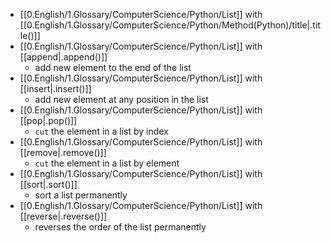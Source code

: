 - [[0.English/1.Glossary/ComputerScience/Python/List]] with [[0.English/1.Glossary/ComputerScience/Python/Method(Python)/title|.title()]]
- [[0.English/1.Glossary/ComputerScience/Python/List]] with [[append|.append()]]
	- add new element to the end of the list
- [[0.English/1.Glossary/ComputerScience/Python/List]] with [[insert|.insert()]]
	- add new element at any position in the list
- [[0.English/1.Glossary/ComputerScience/Python/List]] with [[pop|.pop()]]
	- `cut` the element in a list by index
- [[0.English/1.Glossary/ComputerScience/Python/List]] with [[remove|.remove()]]
	-  `cut` the element  in a list by element
- [[0.English/1.Glossary/ComputerScience/Python/List]] with [[sort|.sort()]]
	- sort a list permanently  
- [[0.English/1.Glossary/ComputerScience/Python/List]] with [[reverse|.reverse()]]
	- reverses the order of the list  permanently
